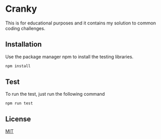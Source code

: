 # Cranky

This is for educational purposes and it contains my solution to common coding challenges.

## Installation

Use the package manager npm to install the testing libraries.

```bash
npm install
```

## Test
To run the test, just run the following command
``` 
npm run test
``` 

## License
[MIT](https://choosealicense.com/licenses/mit/)
